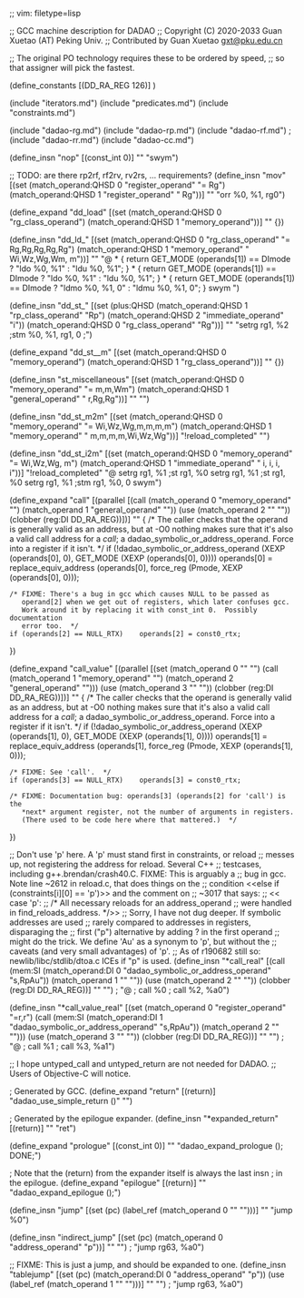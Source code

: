 ;; vim: filetype=lisp

;; GCC machine description for DADAO
;; Copyright (C) 2020-2033 Guan Xuetao (AT) Peking Univ.
;; Contributed by Guan Xuetao <gxt@pku.edu.cn>

;; The original PO technology requires these to be ordered by speed,
;; so that assigner will pick the fastest.

(define_constants
	[(DD_RA_REG		126)]
)

(include "iterators.md")
(include "predicates.md")
(include "constraints.md")

(include "dadao-rg.md")
(include "dadao-rp.md")
(include "dadao-rf.md")
; (include "dadao-rr.md")
(include "dadao-cc.md")

(define_insn "nop"
  [(const_int 0)]
	""
	"swym")

;; TODO: are there rp2rf, rf2rv, rv2rs, ... requirements?
(define_insn "mov<mode>"
  [(set (match_operand:QHSD 0 "register_operand" "= Rg")
        (match_operand:QHSD 1 "register_operand"  " Rg"))]
	""
	"orr	%0, %1, rg0")

(define_expand "dd_load<mode>"
  [(set (match_operand:QHSD 0 "rg_class_operand")
	(match_operand:QHSD 1 "memory_operand"))]
	""
	{})

(define_insn "dd_ld_<mode>"
  [(set (match_operand:QHSD 0 "rg_class_operand" "=  Rg,Rg,Rg,Rg,Rg")
        (match_operand:QHSD 1 "memory_operand"   "   Wi,Wz,Wg,Wm, m"))]
	""
	"@
	* { return GET_MODE (operands[1]) == DImode ? \"ldo	%0, %1\" : \"ld<bwto>u	%0, %1\"; }
	* { return GET_MODE (operands[1]) == DImode ? \"ldo     %0, %1\" : \"ld<bwto>u	%0, %1\"; }
	* { return GET_MODE (operands[1]) == DImode ? \"ldmo	%0, %1, 0\" : \"ldm<bwto>u	%0, %1, 0\"; }
	swym
	")

(define_insn "dd_st_<mode>"
  [(set	(plus:QHSD (match_operand:QHSD 1 "rp_class_operand"  "Rp")
		   (match_operand:QHSD 2 "immediate_operand" "i"))
	(match_operand:QHSD 0 "rg_class_operand" "Rg"))]
	""
	"setrg	rg1, %2	\;stm<bwto>	%0, %1, rg1, 0	\;")

(define_expand "dd_st_<mode>_m"
  [(set (match_operand:QHSD 0 "memory_operand")
	(match_operand:QHSD 1 "rg_class_operand"))]
	""
	{})

(define_insn "st<mode>_miscellaneous"
  [(set (match_operand:QHSD 0 "memory_operand"	"= m,m,Wm")
	(match_operand:QHSD 1 "general_operand" "  r,Rg,Rg"))]
	""
	"")

(define_insn "dd_st<mode>_m2m"
  [(set (match_operand:QHSD 0 "memory_operand" "= Wi,Wz,Wg,m,m,m,m")
	(match_operand:QHSD 1 "memory_operand" "  m,m,m,m,Wi,Wz,Wg"))]
	"!reload_completed"
	"")

(define_insn "dd_st<mode>_i2m"
  [(set (match_operand:QHSD 0 "memory_operand"	  "= Wi,Wz,Wg, m")
	(match_operand:QHSD 1 "immediate_operand" "   i, i, i, i"))]
	"!reload_completed"
	"@
	setrg	rg1, %1	\;st<bwto>	rg1, %0
	setrg   rg1, %1 \;st<bwto>	rg1, %0
	setrg   rg1, %1 \;stm<bwto>	rg1, %0, 0
	swym")

(define_expand "call"
  [(parallel [(call (match_operand 0 "memory_operand" "")
		    (match_operand 1 "general_operand" ""))
	      (use  (match_operand 2 "" ""))
	      (clobber (reg:DI DD_RA_REG))])]
	""
{
	/* The caller checks that the operand is generally valid as an
	   address, but at -O0 nothing makes sure that it's also a valid
	   call address for a *call*; a dadao_symbolic_or_address_operand.
	   Force into a register if it isn't.  */
	if (!dadao_symbolic_or_address_operand (XEXP (operands[0], 0),
				GET_MODE (XEXP (operands[0], 0))))
	operands[0] = replace_equiv_address (operands[0],
				force_reg (Pmode, XEXP (operands[0], 0)));

	/* FIXME: There's a bug in gcc which causes NULL to be passed as
	   operand[2] when we get out of registers, which later confuses gcc.
	   Work around it by replacing it with const_int 0.  Possibly documentation
	   error too.  */
	if (operands[2] == NULL_RTX)	operands[2] = const0_rtx;
})

(define_expand "call_value"
  [(parallel [(set (match_operand 0 "" "")
		   (call (match_operand 1 "memory_operand" "")
			 (match_operand 2 "general_operand" "")))
	      (use (match_operand 3 "" ""))
	      (clobber (reg:DI DD_RA_REG))])]
	""
{
	/* The caller checks that the operand is generally valid as an
	   address, but at -O0 nothing makes sure that it's also a valid
	   call address for a *call*; a dadao_symbolic_or_address_operand.
	   Force into a register if it isn't.  */
	if (!dadao_symbolic_or_address_operand (XEXP (operands[1], 0),
				GET_MODE (XEXP (operands[1], 0))))
	operands[1] = replace_equiv_address (operands[1],
				force_reg (Pmode, XEXP (operands[1], 0)));

	/* FIXME: See 'call'.  */
	if (operands[3] == NULL_RTX)	operands[3] = const0_rtx;

	/* FIXME: Documentation bug: operands[3] (operands[2] for 'call') is the
	   *next* argument register, not the number of arguments in registers.
	   (There used to be code here where that mattered.)  */
})

;; Don't use 'p' here.  A 'p' must stand first in constraints, or reload
;; messes up, not registering the address for reload.  Several C++
;; testcases, including g++.brendan/crash40.C.  FIXME: This is arguably a
;; bug in gcc.  Note line ~2612 in reload.c, that does things on the
;; condition <<else if (constraints[i][0] == 'p')>> and the comment on
;; ~3017 that says:
;; <<   case 'p':
;;	     /* All necessary reloads for an address_operand
;;	        were handled in find_reloads_address.  */>>
;; Sorry, I have not dug deeper.  If symbolic addresses are used
;; rarely compared to addresses in registers, disparaging the
;; first ("p") alternative by adding ? in the first operand
;; might do the trick.  We define 'Au' as a synonym to 'p', but without the
;; caveats (and very small advantages) of 'p'.
;; As of r190682 still so: newlib/libc/stdlib/dtoa.c ICEs if "p" is used.
(define_insn "*call_real"
  [(call (mem:SI
	  (match_operand:DI 0 "dadao_symbolic_or_address_operand" "s,RpAu"))
	 (match_operand 1 "" ""))
   (use (match_operand 2 "" ""))
   (clobber (reg:DI DD_RA_REG))]
  "" "")
;  "@
;	call	%0
;	call	%2, %a0")

(define_insn "*call_value_real"
  [(set (match_operand 0 "register_operand" "=r,r")
	(call (mem:SI
	       (match_operand:DI 1 "dadao_symbolic_or_address_operand" "s,RpAu"))
	      (match_operand 2 "" "")))
  (use (match_operand 3 "" ""))
  (clobber (reg:DI DD_RA_REG))]
  "" "")
;  "@
;	call	%1
;	call	%3, %a1")

;; I hope untyped_call and untyped_return are not needed for DADAO.
;; Users of Objective-C will notice.

; Generated by GCC.
(define_expand "return"
  [(return)]
  "dadao_use_simple_return ()"
  "")

; Generated by the epilogue expander.
(define_insn "*expanded_return"
  [(return)]
  ""
	"ret")

(define_expand "prologue"
  [(const_int 0)]
  ""
  "dadao_expand_prologue (); DONE;")

; Note that the (return) from the expander itself is always the last insn
; in the epilogue.
(define_expand "epilogue"
  [(return)]
  ""
  "dadao_expand_epilogue ();")

(define_insn "jump"
  [(set (pc) (label_ref (match_operand 0 "" "")))]
  ""
	"jump	%0")

(define_insn "indirect_jump"
  [(set (pc) (match_operand 0 "address_operand" "p"))]
  "" "")
;	"jump	rg63, %a0")

;; FIXME: This is just a jump, and should be expanded to one.
(define_insn "tablejump"
  [(set (pc) (match_operand:DI 0 "address_operand" "p"))
   (use (label_ref (match_operand 1 "" "")))]
  "" "")
;	"jump	rg63, %a0")
